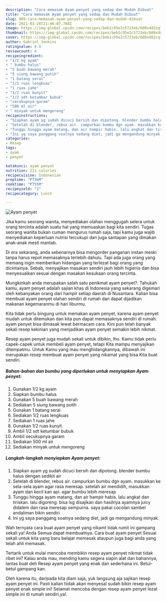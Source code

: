 ```yaml
---
description: "Cara memasak Ayam penyet yang sedap dan Mudah Dibuat"
title: "Cara memasak Ayam penyet yang sedap dan Mudah Dibuat"
slug: 969-cara-memasak-ayam-penyet-yang-sedap-dan-mudah-dibuat
date: 2021-03-26T21:46:07.788Z
image: https://img-global.cpcdn.com/recipes/beb1c95e2c5723eb/680x482cq70/ayam-penyet-foto-resep-utama.jpg
thumbnail: https://img-global.cpcdn.com/recipes/beb1c95e2c5723eb/680x482cq70/ayam-penyet-foto-resep-utama.jpg
cover: https://img-global.cpcdn.com/recipes/beb1c95e2c5723eb/680x482cq70/ayam-penyet-foto-resep-utama.jpg
author: Gabriel Jenkins
ratingvalue: 4.9
reviewcount: 4
recipeingredient:
- "1/2 kg ayam"
- " bumbu halus"
- "5 buah bawang merah"
- "5 siung bawang putih"
- "1 batang serai"
- "1/2 ruas lengkuas"
- "1 ruas jahe"
- "1/2 ruas kunyit"
- "1/2 sdt ketumbar bubuk"
- "secukupnya garam"
- "500 ml air"
- " minyak untuk mengoreng"
recipeinstructions:
- "Siapkan ayam yg sudah dicuci bersih dan dipotong. blender bumbu halus dengan sedikit air"
- "Setelah di blender, rebus air. campurkan bumbu dgn ayam. masukkan ke sela-sela ayam agar rasa meresap. setelah air mendidih, masukkan ayam dan kecil kan api. agar bumbu lebih meresap"
- "Tunggu hingga ayam matang, dan air hampir habis. lalu angkat dan tiriskan. lalu digoreng. bisa lsg disajikan dan hasilnya ayamnya juicy didalem dan rasa meresap sempurna. saya pakai cocolan sambel andaliman bikin sendiri"
- "Ini yg saya panggang soalnya sedang diet, jadi ga mengandung minyak."
categories:
- Resep
tags:
- ayam
- penyet

katakunci: ayam penyet 
nutrition: 211 calories
recipecuisine: Indonesian
preptime: "PT36M"
cooktime: "PT55M"
recipeyield: "2"
recipecategory: Lunch

---
```



![Ayam penyet](https://img-global.cpcdn.com/recipes/beb1c95e2c5723eb/680x482cq70/ayam-penyet-foto-resep-utama.jpg)

Jika kamu seorang wanita, menyediakan olahan menggugah selera untuk orang tercinta adalah suatu hal yang memuaskan bagi kita sendiri. Tugas seorang  wanita bukan cuman mengurus rumah saja, tapi kamu juga wajib menyediakan keperluan nutrisi tercukupi dan juga santapan yang dimakan anak-anak mesti mantab.

Di era  sekarang, anda sebenarnya bisa mengorder panganan instan meski tanpa harus repot memasaknya terlebih dahulu. Tapi ada juga orang yang memang ingin memberikan hidangan yang terlezat bagi orang yang dicintainya. Sebab, menyajikan masakan sendiri jauh lebih higienis dan bisa menyesuaikan sesuai dengan masakan kesukaan orang tercinta. 



Mungkinkah anda merupakan salah satu penikmat ayam penyet?. Tahukah kamu, ayam penyet adalah sajian khas di Indonesia yang sekarang digemari oleh kebanyakan orang dari hampir setiap daerah di Nusantara. Kalian bisa membuat ayam penyet olahan sendiri di rumah dan dapat dijadikan makanan kegemaranmu di hari liburmu.

Kita tidak perlu bingung untuk memakan ayam penyet, karena ayam penyet mudah untuk ditemukan dan kita pun dapat memasaknya sendiri di rumah. ayam penyet bisa dimasak lewat bermacam cara. Kini pun telah banyak sekali resep kekinian yang menjadikan ayam penyet semakin lebih nikmat.

Resep ayam penyet juga mudah sekali untuk dibikin, lho. Kamu tidak perlu capek-capek untuk membeli ayam penyet, tetapi Kita mampu menyajikan ditempatmu. Untuk Kamu yang mau menghidangkannya, dibawah ini merupakan resep membuat ayam penyet yang nikamat yang bisa Kita buat sendiri.

<!--inarticleads1-->

##### Bahan-bahan dan bumbu yang diperlukan untuk menyiapkan Ayam penyet:

1. Gunakan 1/2 kg ayam
1. Siapkan  bumbu halus
1. Gunakan 5 buah bawang merah
1. Sediakan 5 siung bawang putih
1. Gunakan 1 batang serai
1. Sediakan 1/2 ruas lengkuas
1. Sediakan 1 ruas jahe
1. Gunakan 1/2 ruas kunyit
1. Ambil 1/2 sdt ketumbar bubuk
1. Ambil secukupnya garam
1. Sediakan 500 ml air
1. Sediakan  minyak untuk mengoreng




<!--inarticleads2-->

##### Langkah-langkah menyiapkan Ayam penyet:

1. Siapkan ayam yg sudah dicuci bersih dan dipotong. blender bumbu halus dengan sedikit air
1. Setelah di blender, rebus air. campurkan bumbu dgn ayam. masukkan ke sela-sela ayam agar rasa meresap. setelah air mendidih, masukkan ayam dan kecil kan api. agar bumbu lebih meresap
1. Tunggu hingga ayam matang, dan air hampir habis. lalu angkat dan tiriskan. lalu digoreng. bisa lsg disajikan dan hasilnya ayamnya juicy didalem dan rasa meresap sempurna. saya pakai cocolan sambel andaliman bikin sendiri
1. Ini yg saya panggang soalnya sedang diet, jadi ga mengandung minyak.




Wah ternyata cara buat ayam penyet yang nikamt tidak rumit ini gampang sekali ya! Anda Semua dapat membuatnya. Cara buat ayam penyet Sesuai sekali untuk kita yang baru belajar memasak ataupun juga bagi anda yang telah ahli memasak.

Tertarik untuk mulai mencoba membikin resep ayam penyet nikmat tidak ribet ini? Kalau anda mau, mending kamu segera siapin alat dan bahannya, lantas buat deh Resep ayam penyet yang enak dan sederhana ini. Betul-betul gampang kan. 

Oleh karena itu, daripada kita diam saja, yuk langsung aja sajikan resep ayam penyet ini. Pasti kalian tiidak akan menyesal sudah bikin resep ayam penyet enak simple ini! Selamat mencoba dengan resep ayam penyet lezat simple ini di rumah sendiri,ya!.

